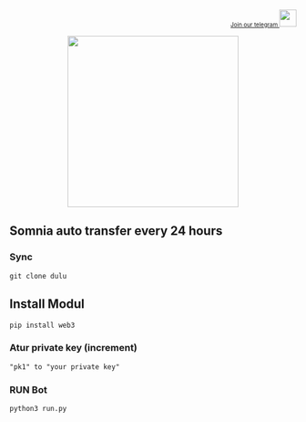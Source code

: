 <p style="font-size:10px" align="right">
  <a href="https://t.me/airdropasc" target="_blank">Join our telegram 
  <img href="https://t.me/airdropasc" src="https://user-images.githubusercontent.com/50621007/183283867-56b4d69f-bc6e-4939-b00a-72aa019d1aea.png" width="30"/></a>
</p>

<p align="center">
  <img height="300" height="auto" src="https://user-images.githubusercontent.com/109174478/209359981-dc19b4bf-854d-4a2a-b803-2547a7fa43f2.jpg">
</p>

## Somnia auto transfer every 24 hours

### Sync
```
git clone dulu
```

## Install Modul
```
pip install web3
```

### Atur private key (increment)
```
"pk1" to "your private key"
```
### RUN Bot
```
python3 run.py
```
